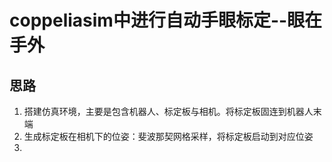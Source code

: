 # coppeliasim中进行自动手眼标定--眼在手外

## 思路

1. 搭建仿真环境，主要是包含机器人、标定板与相机。将标定板固连到机器人末端
2. 生成标定板在相机下的位姿：斐波那契网格采样，将标定板启动到对应位姿
3.
